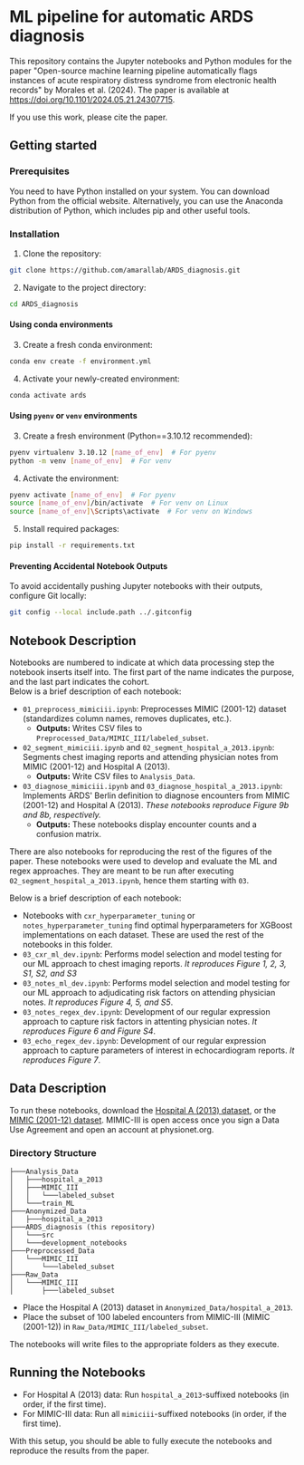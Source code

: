 # ML pipeline for automatic ARDS diagnosis  

This repository contains the Jupyter notebooks and Python modules for the paper "Open-source machine learning pipeline automatically flags instances of acute respiratory distress syndrome from electronic health records" by Morales et al. (2024). The paper is available at <https://doi.org/10.1101/2024.05.21.24307715>.  

If you use this work, please cite the paper.

## Getting started

### Prerequisites  

You need to have Python installed on your system. You can download Python from the official website. Alternatively, you can use the Anaconda distribution of Python, which includes pip and other useful tools.  

### Installation

1. Clone the repository:  

```bash
git clone https://github.com/amarallab/ARDS_diagnosis.git
```  

2. Navigate to the project directory:  

```bash
cd ARDS_diagnosis
```  

#### Using conda environments

3. Create a fresh conda environment:  

```bash
conda env create -f environment.yml
```  

4. Activate your newly-created environment:  

```bash
conda activate ards
```

#### Using `pyenv` or `venv` environments  

3. Create a fresh environment (Python==3.10.12 recommended):  

```bash
pyenv virtualenv 3.10.12 [name_of_env]  # For pyenv
python -m venv [name_of_env]  # For venv
```

4. Activate the environment:  

```bash
pyenv activate [name_of_env]  # For pyenv
source [name_of_env]/bin/activate  # For venv on Linux
source [name_of_env]\Scripts\activate  # For venv on Windows
```

5. Install required packages:  

```bash
pip install -r requirements.txt
```  

#### Preventing Accidental Notebook Outputs  

To avoid accidentally pushing Jupyter notebooks with their outputs, configure Git locally:

```bash
git config --local include.path ../.gitconfig
```

## Notebook Description  

Notebooks are numbered to indicate at which data processing step the notebook inserts itself into. The first part of the name indicates the purpose, and the last part indicates the cohort.  
Below is a brief description of each notebook:  

- `01_preprocess_mimiciii.ipynb`: Preprocesses MIMIC (2001-12) dataset (standardizes column names, removes duplicates, etc.).  
  - **Outputs:** Writes CSV files to `Preprocessed_Data/MIMIC_III/labeled_subset`.
- `02_segment_mimiciii.ipynb` and `02_segment_hospital_a_2013.ipynb`: Segments chest imaging reports and attending physician notes from MIMIC (2001-12) and Hospital A (2013).  
  - **Outputs:** Write CSV files to `Analysis_Data`.  
- `03_diagnose_mimiciii.ipynb` and `03_diagnose_hospital_a_2013.ipynb`: Implements ARDS' Berlin definition to diagnose encounters from MIMIC (2001-12) and Hospital A (2013). *These notebooks reproduce Figure 9b and 8b, respectively.*
  - **Outputs:** These notebooks display encounter counts and a confusion matrix.  

There are also notebooks for reproducing the rest of the figures of the paper. These notebooks were used to develop and evaluate the ML and regex approaches. They are meant to be run after executing `02_segment_hospital_a_2013.ipynb`, hence them starting with `03`. 
 
 Below is a brief description of each notebook:  

- Notebooks with `cxr_hyperparameter_tuning` or `notes_hyperparameter_tuning` find optimal hyperparameters for XGBoost implementations on each dataset. These are used the rest of the notebooks in this folder.  
- `03_cxr_ml_dev.ipynb`: Performs model selection and model testing for our ML approach to chest imaging reports. *It reproduces Figure 1, 2, 3, S1, S2, and S3*  
- `03_notes_ml_dev.ipynb`: Performs model selection and model testing for our ML approach to adjudicating risk factors on attending physician notes. *It reproduces Figure 4, 5, and S5*.  
- `03_notes_regex_dev.ipynb`: Development of our regular expression approach to capture risk factors in attenting physician notes. *It reproduces Figure 6 and Figure S4*.  
- `03_echo_regex_dev.ipynb`: Development of our regular expression approach to capture parameters of interest in echocardiogram reports. *It reproduces Figure 7*.  

## Data Description  

To run these notebooks, download the [Hospital A (2013) dataset](https://arch.library.northwestern.edu/), or the [MIMIC (2001-12) dataset](https://physionet.org/content/mimiciii/1.4/). MIMIC-III is open access once you sign a Data Use Agreement and open an account at physionet.org.

### Directory Structure  

```plaintext
├───Analysis_Data
│   ├───hospital_a_2013
│   ├───MIMIC_III
│   │   └───labeled_subset
│   └───train_ML
├───Anonymized_Data
│   ├───hospital_a_2013
├───ARDS_diagnosis (this repository)
│   └───src
│   └───development_notebooks
├───Preprocessed_Data
│   └───MIMIC_III
│       └───labeled_subset
├───Raw_Data
│   └───MIMIC_III
│       ├───labeled_subset
```  

- Place the Hospital A (2013) dataset in `Anonymized_Data/hospital_a_2013`.  
- Place the subset of 100 labeled encounters from MIMIC-III (MIMIC (2001-12)) in `Raw_Data/MIMIC_III/labeled_subset`.

The notebooks will write files to the appropriate folders as they execute.

## Running the Notebooks

- For Hospital A (2013) data: Run `hospital_a_2013`-suffixed notebooks (in order, if the first time).  
- For MIMIC-III data: Run all `mimiciii`-suffixed notebooks (in order, if the first time).  

With this setup, you should be able to fully execute the notebooks and reproduce the results from the paper.
